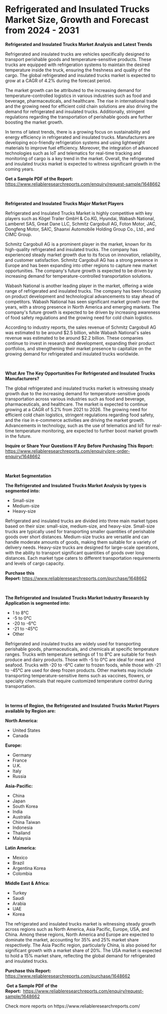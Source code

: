 <p><h1>Refrigerated and Insulated Trucks Market Size, Growth and Forecast from 2024 - 2031</h1></p><p><strong>Refrigerated and Insulated Trucks Market Analysis and Latest Trends</strong></p>
<p><p>Refrigerated and insulated trucks are vehicles specifically designed to transport perishable goods and temperature-sensitive products. These trucks are equipped with refrigeration systems to maintain the desired temperature inside the truck, ensuring the freshness and quality of the cargo. The global refrigerated and insulated trucks market is expected to grow at a CAGR of 4.2% during the forecast period.</p><p>The market growth can be attributed to the increasing demand for temperature-controlled logistics in various industries such as food and beverage, pharmaceuticals, and healthcare. The rise in international trade and the growing need for efficient cold chain solutions are also driving the demand for refrigerated and insulated trucks. Additionally, stringent regulations regarding the transportation of perishable goods are further boosting the market growth.</p><p>In terms of latest trends, there is a growing focus on sustainability and energy efficiency in refrigerated and insulated trucks. Manufacturers are developing eco-friendly refrigeration systems and using lightweight materials to improve fuel efficiency. Moreover, the integration of advanced technologies such as IoT and telematics for real-time tracking and monitoring of cargo is a key trend in the market. Overall, the refrigerated and insulated trucks market is expected to witness significant growth in the coming years.</p></p>
<p><strong>Get a Sample PDF of the Report:&nbsp;</strong> <a href="https://www.reliableresearchreports.com/enquiry/request-sample/1648662">https://www.reliableresearchreports.com/enquiry/request-sample/1648662</a></p>
<p>&nbsp;</p>
<p><strong>Refrigerated and Insulated Trucks Major Market Players</strong></p>
<p><p>Refrigerated and Insulated Trucks Market is highly competitive with key players such as Kögel Trailer GmbH & Co.KG, Hyundai, Wabash National, Lamberet SAS, Great Dane LLC, Schmitz Cargobull AG, Foton Motor, JAC, Dongfeng Motor, SAIC, Shaanxi Automobile Holding Group Co., Ltd., and CIMC Group.</p><p>Schmitz Cargobull AG is a prominent player in the market, known for its high-quality refrigerated and insulated trucks. The company has experienced steady market growth due to its focus on innovation, reliability, and customer satisfaction. Schmitz Cargobull AG has a strong presence in Europe and has been expanding into other regions to capture new market opportunities. The company's future growth is expected to be driven by increasing demand for temperature-controlled transportation solutions.</p><p>Wabash National is another leading player in the market, offering a wide range of refrigerated and insulated trucks. The company has been focusing on product development and technological advancements to stay ahead of competitors. Wabash National has seen significant market growth over the years, with a strong presence in North America and emerging markets. The company's future growth is expected to be driven by increasing awareness of food safety regulations and the growing need for cold chain logistics.</p><p>According to industry reports, the sales revenue of Schmitz Cargobull AG was estimated to be around $2.5 billion, while Wabash National's sales revenue was estimated to be around $2.2 billion. These companies continue to invest in research and development, expanding their product portfolios, and strengthening their market presence to capitalize on the growing demand for refrigerated and insulated trucks worldwide.</p></p>
<p>&nbsp;</p>
<p><strong>What Are The Key Opportunities For Refrigerated and Insulated Trucks Manufacturers?</strong></p>
<p><p>The global refrigerated and insulated trucks market is witnessing steady growth due to the increasing demand for temperature-sensitive goods transportation across various industries such as food and beverage, pharmaceuticals, and healthcare. The market is expected to continue growing at a CAGR of 5.2% from 2021 to 2026. The growing need for efficient cold chain logistics, stringent regulations regarding food safety, and the rise in e-commerce activities are driving the market growth. Advancements in technology, such as the use of telematics and IoT for real-time temperature monitoring, are expected to further boost market growth in the future.</p></p>
<p><strong>Inquire or Share Your Questions If Any Before Purchasing This Report:</strong> <a href="https://www.reliableresearchreports.com/enquiry/pre-order-enquiry/1648662">https://www.reliableresearchreports.com/enquiry/pre-order-enquiry/1648662</a></p>
<p>&nbsp;</p>
<p><strong>Market Segmentation</strong></p>
<p><strong>The Refrigerated and Insulated Trucks Market Analysis by types is segmented into:</strong></p>
<p><ul><li>Small-size</li><li>Medium-size</li><li>Heavy-size</li></ul></p>
<p><p>Refrigerated and insulated trucks are divided into three main market types based on their size: small-size, medium-size, and heavy-size. Small-size trucks are typically used for transporting smaller quantities of perishable goods over short distances. Medium-size trucks are versatile and can handle moderate amounts of goods, making them suitable for a variety of delivery needs. Heavy-size trucks are designed for large-scale operations, with the ability to transport significant quantities of goods over long distances. Each market type caters to different transportation requirements and levels of cargo capacity.</p></p>
<p><strong>Purchase this Report:&nbsp;</strong><a href="https://www.reliableresearchreports.com/purchase/1648662">https://www.reliableresearchreports.com/purchase/1648662</a></p>
<p>&nbsp;</p>
<p><strong>The Refrigerated and Insulated Trucks Market Industry Research by Application is segmented into:</strong></p>
<p><ul><li>1 to 8°C</li><li>-5 to 0°C</li><li>-20 to -6℃</li><li>-21 to -45℃</li><li>Other</li></ul></p>
<p><p>Refrigerated and insulated trucks are widely used for transporting perishable goods, pharmaceuticals, and chemicals at specific temperature ranges. Trucks with temperature settings of 1 to 8°C are suitable for fresh produce and dairy products. Those with -5 to 0°C are ideal for meat and seafood. Trucks with -20 to -6℃ cater to frozen foods, while those with -21 to -45℃ are used for deep frozen products. Other markets may include transporting temperature-sensitive items such as vaccines, flowers, or specialty chemicals that require customized temperature control during transportation.</p></p>
<p>&nbsp;</p>
<p><strong>In terms of Region, the Refrigerated and Insulated Trucks Market Players available by Region are:</strong></p>
<p>
    <p> <strong> North America: </strong>
        <ul>
            <li>United States</li>
            <li>Canada</li>
        </ul>
        </p> 
    <p> <strong> Europe: </strong>
        <ul>
            <li>Germany</li>
            <li>France</li>
            <li>U.K.</li>
            <li>Italy</li>
            <li>Russia</li>
        </ul>
        </p> 
    <p> <strong> Asia-Pacific: </strong>
        <ul>
            <li>China</li>
            <li>Japan</li>
            <li>South Korea</li>
            <li>India</li>
            <li>Australia</li>
            <li>China Taiwan</li>
            <li>Indonesia</li>
            <li>Thailand</li>
            <li>Malaysia</li>
        </ul>
        </p> 
    <p> <strong> Latin America: </strong>
        <ul>
            <li>Mexico</li>
            <li>Brazil</li>
            <li>Argentina Korea</li>
            <li>Colombia</li>
        </ul>
        </p> 
    <p> <strong> Middle East & Africa: </strong>
        <ul>
            <li>Turkey</li>
            <li>Saudi</li>
            <li>Arabia</li>
            <li>UAE</li>
            <li>Korea</li>
        </ul>
    </p>
    </p>
<p><p>The refrigerated and insulated trucks market is witnessing steady growth across regions such as North America, Asia Pacific, Europe, USA, and China. Among these regions, North America and Europe are expected to dominate the market, accounting for 35% and 25% market share respectively. The Asia Pacific region, particularly China, is also poised for significant growth with a market share of 20%. The USA market is expected to hold a 15% market share, reflecting the global demand for refrigerated and insulated trucks.</p></p>
<p><strong>Purchase this Report: </strong><a href="https://www.reliableresearchreports.com/purchase/1648662">https://www.reliableresearchreports.com/purchase/1648662</a></p>
<p>&nbsp;<strong>Get a Sample PDF of the Report:&nbsp;&nbsp;</strong><a href="https://www.reliableresearchreports.com/enquiry/request-sample/1648662">https://www.reliableresearchreports.com/enquiry/request-sample/1648662</a></p>
<p><strong></strong></p>
<p>Check more reports on https://www.reliableresearchreports.com/</p>